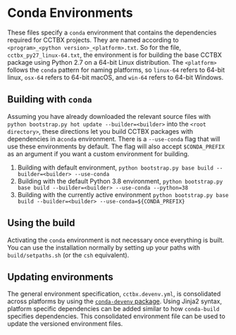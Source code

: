 # Conda Environments

These files specify a ```conda``` environment that contains the dependencies required for CCTBX projects. They are named according to ```<program>_<python version>_<platform>.txt```. So for the file, ```cctbx_py27_linux-64.txt```, the environment is for building the base CCTBX package using Python 2.7 on a 64-bit Linux distribution. The ```<platform>``` follows the ```conda``` pattern for naming platforms, so ```linux-64``` refers to 64-bit linux, ```osx-64``` refers to 64-bit macOS, and ```win-64``` refers to 64-bit Windows.
## Building with ```conda```
Assuming you have already downloaded the relevant source files with ```python bootstrap.py hot update --builder=<builder>``` into the ```<root directory>```, these directions let you build CCTBX packages with dependencies in a```conda``` environment. There is a ```--use-conda``` flag that will use these environments by default. The flag will also accept ```$CONDA_PREFIX``` as an argument if you want a custom environment for building.

1) Building with default environment,
```python bootstrap.py base build --builder=<builder> --use-conda```
2) Building with the default Python 3.8 environment,
```python bootstrap.py base build --builder=<builder> --use-conda --python=38```
3) Building with the currently active environment
```python bootstrap.py base build --builder=<builder> --use-conda=${CONDA_PREFIX}```

## Using the build
Activating the ```conda``` environment is not necessary once everything is built. You can use the installation normally by setting up your paths with ```build/setpaths.sh``` (or the ```csh``` equivalent).

## Updating environments
The general environment specification, `cctbx.devenv.yml`, is consolidated across platforms by using the [`conda-devenv` package](https://conda-devenv.readthedocs.io). Using Jinja2 syntax, platform specific dependencies can be added similar to how `conda-build` specifies dependencies. This consolidated environment file can be used to update the versioned environment files.
